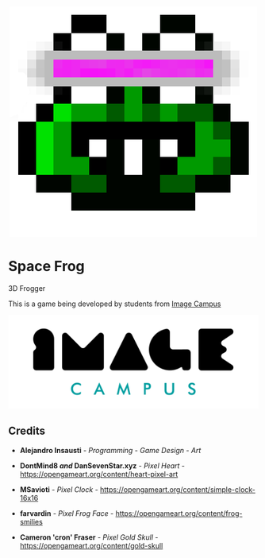 <p align="center">
<img src="logo.png" alt="Space Frog"/>
</p>

# **Space Frog**

3D Frogger

This is a game being developed by students from <a href="https://www.imagecampus.edu.ar/">Image Campus</a>

<p align="center">
  <a href="https://www.imagecampus.edu.ar/">
    <img src="logo-image-campus.png" alt="Image Campus"/>
  </a> 
</p>


## Credits

- **Alejandro Insausti** - *Programming - Game Design - Art*

- **DontMind8 *and* DanSevenStar.xyz** - *Pixel Heart* - https://opengameart.org/content/heart-pixel-art
- **MSavioti** - *Pixel Clock* - https://opengameart.org/content/simple-clock-16x16
- **farvardin** - *Pixel Frog Face* - https://opengameart.org/content/frog-smilies
- **Cameron 'cron' Fraser** - *Pixel Gold Skull* - https://opengameart.org/content/gold-skull
